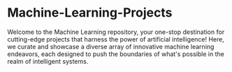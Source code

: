 # Machine-Learning-Projects
Welcome to the Machine Learning  repository, your one-stop destination for cutting-edge projects that harness the power of artificial intelligence! Here, we curate and showcase a diverse array of innovative machine learning endeavors, each designed to push the boundaries of what's possible in the realm of intelligent systems.
